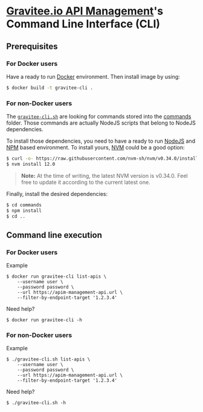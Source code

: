 # [Gravitee.io API Management](https://gravitee.io/products/apim/)'s Command Line Interface (CLI)

## Prerequisites
 
### For Docker users

Have a ready to run [Docker](https://www.docker.com/) environment.
Then install image by using:

```bash
$ docker build -t gravitee-cli .
```

### For non-Docker users

The [`gravitee-cli.sh`](./gravitee-cli.sh) are looking for commands stored into the [commands](./commands) folder.
Those commands are actually NodeJS scripts that belong to NodeJS dependencies.

To install those dependencies, you need to have a ready to run [NodeJS](https://nodejs.org/en/) and [NPM](https://www.npmjs.com/) based environment.
To install yours, [NVM](https://github.com/nvm-sh/nvm) could be a good option:

```bash
$ curl -o- https://raw.githubusercontent.com/nvm-sh/nvm/v0.34.0/install.sh | bash
$ nvm install 12.0
```

> **Note:** At the time of writing, the latest NVM version is v0.34.0. Feel free to update it according to the current latest one.

Finally, install the desired dependencies:

```bash
$ cd commands
$ npm install
$ cd ..
```

## Command line execution

### For Docker users

Example

```
$ docker run gravitee-cli list-apis \
    --username user \
    --password password \
    --url https://apim-management-api.url \
    --filter-by-endpoint-target '1.2.3.4'
```

Need help?

```
$ docker run gravitee-cli -h
```

### For non-Docker users

Example

```
$ ./gravitee-cli.sh list-apis \
    --username user \
    --password password \
    --url https://apim-management-api.url \
    --filter-by-endpoint-target '1.2.3.4'
```

Need help?

```
$ ./gravitee-cli.sh -h
```